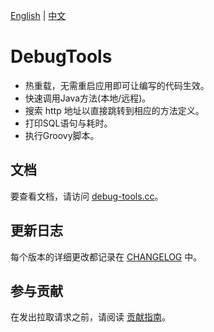 [English](README.md) | [中文](README-zh.md)

# DebugTools

- 热重载，无需重启应用即可让编写的代码生效。
- 快速调用Java方法(本地/远程)。
- 搜索 http 地址以直接跳转到相应的方法定义。
- 打印SQL语句与耗时。
- 执行Groovy脚本。

## 文档

要查看文档，请访问 [debug-tools.cc](https://debug-tools.cc)。

## 更新日志

每个版本的详细更改都记录在 [CHANGELOG](https://github.com/future0923/debug-tools/blob/main/CHANGELOG.md) 中。

## 参与贡献

在发出拉取请求之前，请阅读 [贡献指南](https://github.com/future0923/debug-tools/blob/main/.github/contributing.md)。